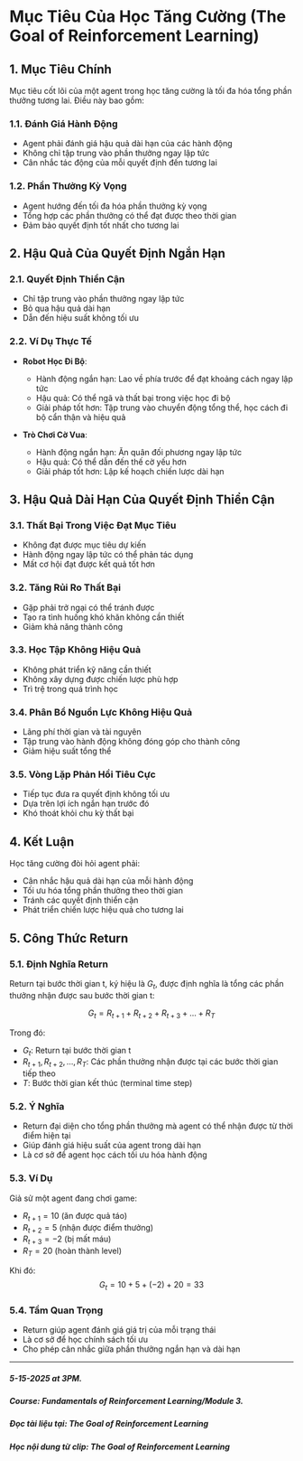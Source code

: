 # Mục Tiêu Của Học Tăng Cường (The Goal of Reinforcement Learning)

## 1. Mục Tiêu Chính
Mục tiêu cốt lõi của một agent trong học tăng cường là tối đa hóa tổng phần thưởng tương lai. Điều này bao gồm:

### 1.1. Đánh Giá Hành Động
- Agent phải đánh giá hậu quả dài hạn của các hành động
- Không chỉ tập trung vào phần thưởng ngay lập tức
- Cân nhắc tác động của mỗi quyết định đến tương lai

### 1.2. Phần Thưởng Kỳ Vọng
- Agent hướng đến tối đa hóa phần thưởng kỳ vọng
- Tổng hợp các phần thưởng có thể đạt được theo thời gian
- Đảm bảo quyết định tốt nhất cho tương lai

## 2. Hậu Quả Của Quyết Định Ngắn Hạn

### 2.1. Quyết Định Thiển Cận
- Chỉ tập trung vào phần thưởng ngay lập tức
- Bỏ qua hậu quả dài hạn
- Dẫn đến hiệu suất không tối ưu

### 2.2. Ví Dụ Thực Tế
- **Robot Học Đi Bộ**:
  + Hành động ngắn hạn: Lao về phía trước để đạt khoảng cách ngay lập tức
  + Hậu quả: Có thể ngã và thất bại trong việc học đi bộ
  + Giải pháp tốt hơn: Tập trung vào chuyển động tổng thể, học cách đi bộ cẩn thận và hiệu quả

- **Trò Chơi Cờ Vua**:
  + Hành động ngắn hạn: Ăn quân đối phương ngay lập tức
  + Hậu quả: Có thể dẫn đến thế cờ yếu hơn
  + Giải pháp tốt hơn: Lập kế hoạch chiến lược dài hạn

## 3. Hậu Quả Dài Hạn Của Quyết Định Thiển Cận

### 3.1. Thất Bại Trong Việc Đạt Mục Tiêu
- Không đạt được mục tiêu dự kiến
- Hành động ngay lập tức có thể phản tác dụng
- Mất cơ hội đạt được kết quả tốt hơn

### 3.2. Tăng Rủi Ro Thất Bại
- Gặp phải trở ngại có thể tránh được
- Tạo ra tình huống khó khăn không cần thiết
- Giảm khả năng thành công

### 3.3. Học Tập Không Hiệu Quả
- Không phát triển kỹ năng cần thiết
- Không xây dựng được chiến lược phù hợp
- Trì trệ trong quá trình học

### 3.4. Phân Bổ Nguồn Lực Không Hiệu Quả
- Lãng phí thời gian và tài nguyên
- Tập trung vào hành động không đóng góp cho thành công
- Giảm hiệu suất tổng thể

### 3.5. Vòng Lặp Phản Hồi Tiêu Cực
- Tiếp tục đưa ra quyết định không tối ưu
- Dựa trên lợi ích ngắn hạn trước đó
- Khó thoát khỏi chu kỳ thất bại

## 4. Kết Luận
Học tăng cường đòi hỏi agent phải:
- Cân nhắc hậu quả dài hạn của mỗi hành động
- Tối ưu hóa tổng phần thưởng theo thời gian
- Tránh các quyết định thiển cận
- Phát triển chiến lược hiệu quả cho tương lai

## 5. Công Thức Return

### 5.1. Định Nghĩa Return
Return tại bước thời gian t, ký hiệu là $G_t$, được định nghĩa là tổng các phần thưởng nhận được sau bước thời gian t:

$$G_t = R_{t+1} + R_{t+2} + R_{t+3} + \ldots + R_T$$

Trong đó:
- $G_t$: Return tại bước thời gian t
- $R_{t+1}, R_{t+2}, \ldots, R_T$: Các phần thưởng nhận được tại các bước thời gian tiếp theo
- $T$: Bước thời gian kết thúc (terminal time step)

### 5.2. Ý Nghĩa
- Return đại diện cho tổng phần thưởng mà agent có thể nhận được từ thời điểm hiện tại
- Giúp đánh giá hiệu suất của agent trong dài hạn
- Là cơ sở để agent học cách tối ưu hóa hành động

### 5.3. Ví Dụ
Giả sử một agent đang chơi game:
- $R_{t+1} = 10$ (ăn được quả táo)
- $R_{t+2} = 5$ (nhận được điểm thưởng)
- $R_{t+3} = -2$ (bị mất máu)
- $R_T = 20$ (hoàn thành level)

Khi đó:
$$G_t = 10 + 5 + (-2) + 20 = 33$$

### 5.4. Tầm Quan Trọng
- Return giúp agent đánh giá giá trị của mỗi trạng thái
- Là cơ sở để học chính sách tối ưu
- Cho phép cân nhắc giữa phần thưởng ngắn hạn và dài hạn

-------------------------------------------------------------------------------------------------------
##### 5-15-2025 at 3PM.
##### Course: Fundamentals of Reinforcement Learning/Module 3.
##### Đọc tài liệu tại: The Goal of Reinforcement Learning
##### Học nội dung từ clip: The Goal of Reinforcement Learning
